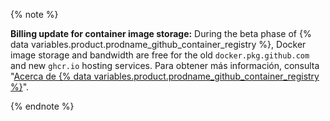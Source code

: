 {% note %}

**Billing update for container image storage:** During the beta phase of {% data variables.product.prodname_github_container_registry %}, Docker image storage and bandwidth are free for the old `docker.pkg.github.com` and new `ghcr.io` hosting services. Para obtener más información, consulta "[Acerca de {% data variables.product.prodname_github_container_registry %}](/packages/getting-started-with-github-container-registry/about-github-container-registry)".

{% endnote %}
